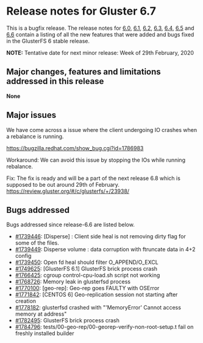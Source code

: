 # Release notes for Gluster 6.7

This is a bugfix release. The release notes for [6.0](6.0.md), [6.1](6.1.md),
 [6.2](6.2.md), [6.3](6.3.md), [6.4](6.4.md), [6.5](6.5.md) and [6.6](6.6.md)
contain a listing of all the new features that were added
and bugs fixed in the GlusterFS 6 stable release.

**NOTE:** Tentative date for next minor release: Week of 29th February, 2020

## Major changes, features and limitations addressed in this release

**None**

## Major issues

We have come across a issue where the client undergoing IO crashes when a
rebalance is running.

https://bugzilla.redhat.com/show_bug.cgi?id=1786983

Workaround:
We can avoid this issue by stopping the IOs while running rebalance.

Fix:
The fix is ready and will be a part of the next release 6.8 which is
supposed to be out around 29th of February.
https://review.gluster.org/#/c/glusterfs/+/23938/

## Bugs addressed

Bugs addressed since release-6.6 are listed below.

- [#1739446](https://bugzilla.redhat.com/1739446): [Disperse] : Client side heal is not removing dirty flag for some of the files.
- [#1739449](https://bugzilla.redhat.com/1739449): Disperse volume : data corruption with ftruncate data in 4+2 config
- [#1739450](https://bugzilla.redhat.com/1739450): Open fd heal should filter O_APPEND/O_EXCL
- [#1749625](https://bugzilla.redhat.com/1749625): [GlusterFS 6.1] GlusterFS brick process crash
- [#1766425](https://bugzilla.redhat.com/1766425): cgroup control-cpu-load.sh script not working
- [#1768726](https://bugzilla.redhat.com/1768726): Memory leak in glusterfsd process
- [#1770100](https://bugzilla.redhat.com/1770100): [geo-rep]: Geo-rep goes FAULTY with OSError
- [#1771842](https://bugzilla.redhat.com/1771842): [CENTOS 6] Geo-replication session not starting after creation
- [#1778182](https://bugzilla.redhat.com/1778182): glusterfsd crashed with "'MemoryError' Cannot access memory at address"
- [#1782495](https://bugzilla.redhat.com/1782495): GlusterFS brick process crash
- [#1784796](https://bugzilla.redhat.com/1784796): tests/00-geo-rep/00-georep-verify-non-root-setup.t fail on freshly installed builder
